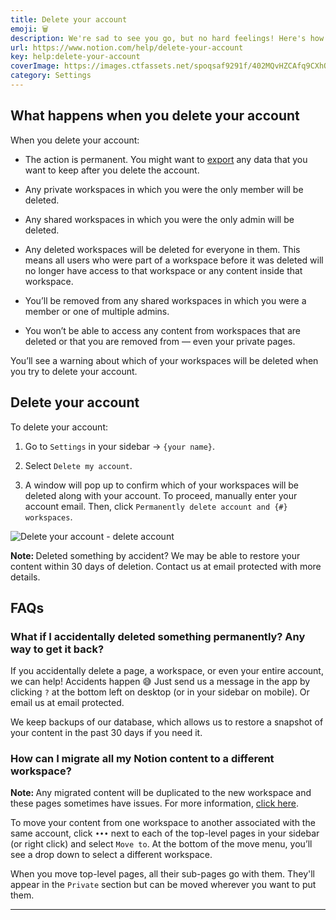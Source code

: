 ```yaml
---
title: Delete your account
emoji: 🗑
description: We're sad to see you go, but no hard feelings! Here's how to delete your Notion account 🗑
url: https://www.notion.com/help/delete-your-account
key: help:delete-your-account
coverImage: https://images.ctfassets.net/spoqsaf9291f/402MQvHZCAfq9CXhQ4QGAc/e6921fe2da6d5420e53973060938e9c2/Delete_your_account_-_hero.png
category: Settings
---
```


## What happens when you delete your account

When you delete your account:

* The action is permanent. You might want to [export](https://www.notion.com/help/export-your-content) any data that you want to keep after you delete the account.

* Any private workspaces in which you were the only member will be deleted.

* Any shared workspaces in which you were the only admin will be deleted.

* Any deleted workspaces will be deleted for everyone in them. This means all users who were part of a workspace before it was deleted will no longer have access to that workspace or any content inside that workspace.

* You’ll be removed from any shared workspaces in which you were a member or one of multiple admins.

* You won’t be able to access any content from workspaces that are deleted or that you are removed from — even your private pages.

You’ll see a warning about which of your workspaces will be deleted when you try to delete your account.

## Delete your account

To delete your account:

1. Go to `Settings` in your sidebar → `{your name}`.

2. Select `Delete my account`.

3. A window will pop up to confirm which of your workspaces will be deleted along with your account. To proceed, manually enter your account email. Then, click `Permanently delete account and {#} workspaces`.

![Delete your account - delete account](https://images.ctfassets.net/spoqsaf9291f/wQlnwrYtrEY5pW6d8lwMt/04f89e68dc1af45de88795acc4b8f634/Group_116.png)

**Note:&#x20;**&#x44;eleted something by accident? We may be able to restore your content within 30 days of deletion. Contact us at email protected with more details.


## FAQs

### What if I accidentally deleted something permanently? Any way to get it back? 

If you accidentally delete a page, a workspace, or even your entire account, we can help! Accidents happen 😅 Just send us a message in the app by clicking `?` at the bottom left on desktop (or in your sidebar on mobile). Or email us at email protected.

We keep backups of our database, which allows us to restore a snapshot of your content in the past 30 days if you need it.


### How can I migrate all my Notion content to a different workspace?

**Note:&#x20;**&#x41;ny migrated content will be duplicated to the new workspace and these pages sometimes have issues. For more information, [click here](https://www.notion.com/help/transfer-content-to-another-account).

To move your content from one workspace to another associated with the same account, click `•••` next to each of the top-level pages in your sidebar (or right click) and select `Move to`. <!-- -->At the bottom of the move menu, you’ll see a drop down to select a different workspace.

When you move top-level pages, all their sub-pages go with them. They'll appear in the `Private` section but can be moved wherever you want to put them.

****
